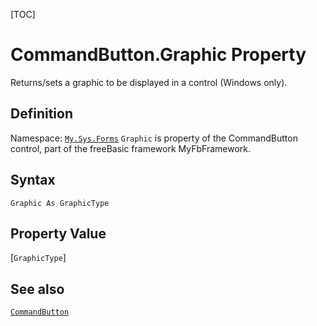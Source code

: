 [TOC]
# CommandButton.Graphic Property
Returns/sets a graphic to be displayed in a control (Windows only).
## Definition
Namespace: [`My.Sys.Forms`](My.Sys.Forms.md)
`Graphic` is property of the CommandButton control, part of the freeBasic framework MyFbFramework.
## Syntax
```freeBasic
Graphic As GraphicType
```
## Property Value
[`GraphicType`]
## See also
[`CommandButton`](CommandButton.md)

